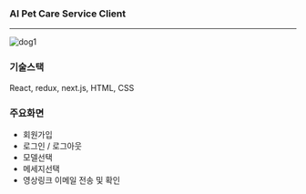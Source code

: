 ### AI Pet Care Service Client
---------------------------------------------------------------

![dog1](https://img1.daumcdn.net/thumb/R1280x0/?scode=mtistory2&fname=https%3A%2F%2Fblog.kakaocdn.net%2Fdn%2FxW1ru%2FbtrBsvEjLXq%2FWBpdklibgik3MHF67y9iC0%2Fimg.png)

### 기술스택
React, redux, next.js, HTML, CSS


### 주요화면
- 회원가입
- 로그인 / 로그아웃
- 모델선택
- 메세지선택
- 영상링크 이메일 전송 및 확인
